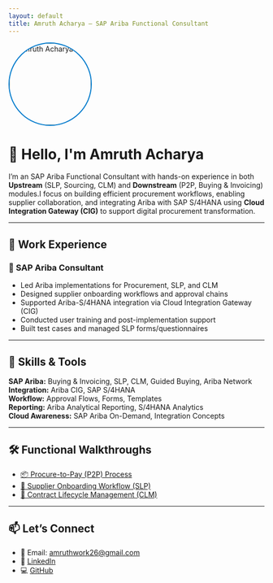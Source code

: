 ```yaml
---
layout: default
title: Amruth Acharya – SAP Ariba Functional Consultant
---
```


<img src="profile.jpg" alt="Amruth Acharya" width="160" style="border-radius: 50%; border: 2px solid #007acc;" />

# 👋 Hello, I'm Amruth Acharya

I’m an SAP Ariba Functional Consultant with hands-on experience in both **Upstream** (SLP, Sourcing, CLM) and **Downstream** (P2P, Buying & Invoicing) modules.I focus on building efficient procurement workflows, enabling supplier collaboration, and integrating Ariba with SAP S/4HANA using **Cloud Integration Gateway (CIG)** to support digital procurement transformation.

---

## 💼  Work Experience

### 🔹 SAP Ariba Consultant 
- Led Ariba implementations for Procurement, SLP, and CLM  
- Designed supplier onboarding workflows and approval chains  
- Supported Ariba-S/4HANA integration via Cloud Integration Gateway (CIG)  
- Conducted user training and post-implementation support  
- Built test cases and managed SLP forms/questionnaires

---

## 🧠 Skills & Tools

**SAP Ariba:** Buying & Invoicing, SLP, CLM, Guided Buying, Ariba Network  
**Integration:** Ariba CIG, SAP S/4HANA  
**Workflow:** Approval Flows, Forms, Templates  
**Reporting:** Ariba Analytical Reporting, S/4HANA Analytics  
**Cloud Awareness:** SAP Ariba On-Demand, Integration Concepts

---

## 🛠️ Functional Walkthroughs

- [📦 Procure-to-Pay (P2P) Process](./P2P_Process.md)
- [🧾 Supplier Onboarding Workflow (SLP)](./SLP_Onboarding_Workflow.md)
- [📄 Contract Lifecycle Management (CLM)](./CLM_Contract_Stages.md)

---

## 📫 Let’s Connect

- 📧 Email: amruthwork26@gmail.com  
- 💼 [LinkedIn](www.linkedin.com/in/amruth-acharya)  
- 💻 [GitHub](https://github.com/amruthacharya)  
